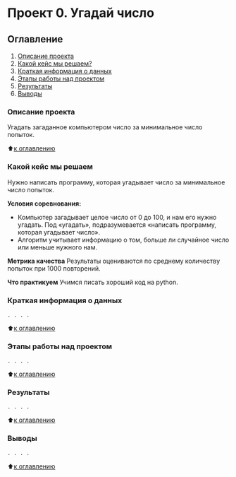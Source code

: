 # Проект 0. Угадай число

## Оглавление
 1. [Описание проекта](https://github.com/An1mch1k-theOne/sf_data_science/tree/main/project_0#описание-проекта)
 2. [Какой кейс мы решаем?](https://github.com/An1mch1k-theOne/sf_data_science/tree/main/project_0#Какой-кейс-мы-решаем)
 3. [Краткая информация о данных](https://github.com/An1mch1k-theOne/sf_data_science/tree/main/project_0#Краткая-информация-о-данных)
 4. [Этапы работы над проектом](https://github.com/An1mch1k-theOne/sf_data_science/tree/main/project_0#Этапы-работы-над-проектом)
 5. [Результаты](https://github.com/An1mch1k-theOne/sf_data_science/tree/main/project_0#Результаты)
 6. [Выводы](https://github.com/An1mch1k-theOne/sf_data_science/tree/main/project_0#Выводы)

### Описание проекта
Угадать загаданное компьютером число за минимальное число попыток.

:arrow_up:[к оглавлению](https://github.com/An1mch1k-theOne/sf_data_science/tree/main/project_0#Оглавление)

### Какой кейс мы решаем
Нужно написать программу, которая угадывает число за минимальное число попыток.

**Условия соревнования:**
- Компьютер загадывает целое число от 0 до 100, и нам его нужно угадать. Под «угадать», подразумевается «написать программу, которая угадывает число».
- Алгоритм учитывает информацию о том, больше ли случайное число или меньше нужного нам.

**Метрика качества**
Результаты оцениваются по среднему количеству попыток при 1000 повторений.


**Что практикуем**
Учимся писать хороший код на python.

### Краткая информация о данных
`. . . .`

:arrow_up:[к оглавлению](https://github.com/An1mch1k-theOne/sf_data_science/tree/main/project_0#Оглавление)


### Этапы работы над проектом
`. . . .`

:arrow_up:[к оглавлению](https://github.com/An1mch1k-theOne/sf_data_science/tree/main/project_0#Оглавление)


### Результаты
`. . . .`

:arrow_up:[к оглавлению](https://github.com/An1mch1k-theOne/sf_data_science/tree/main/project_0#Оглавление)


### Выводы
`. . . .`

:arrow_up:[к оглавлению](https://github.com/An1mch1k-theOne/sf_data_science/tree/main/project_0#Оглавление)